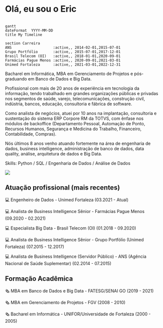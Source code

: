 # Olá, eu sou o Eric

```mermaid

gantt
dateFormat  YYYY-MM-DD
title My Timeline

section Carreira
ANS                   :active,, 2014-02-01,2015-07-01
Grupo Portfólio       :active,, 2015-07-01,2017-12-01
Brasil Telecom (OI)   :active,, 2018-01-01,2020-09-01
Farmácias Pague Menos :active,, 2020-09-01,2021-03-01
Unimed Fortaleza      :active,, 2021-03-01,2022-12-31

```

Bacharel em Informática, MBA em Gerenciamento de Projetos e pós-graduando em Banco de Dados e Big Data. 

Profissional com mais de 20 anos de experiência em tecnologia da informação, tendo trabalhado em grandes organizações públicas e privadas nos segmentos de saúde, varejo, telecomunicações, construção civil, indústria, bancos, educação, consultoria e fábrica de software.

Como analista de negócios, atuei por 10 anos na implantação, consultoria e sustentação do sistema ERP Corpore RM da TOTVS, com ênfase nos módulos de backoffice (Departamento Pessoal, Automação de Ponto, Recursos Humanos, Segurança e Medicina do Trabalho, Financeiro, Contabilidade, Compras).

Nós últimos 8 anos venho atuando fortemente na área de engenharia de dados, business intelligence, administração de banco de dados, data quality, análise, arquitetura de dados e Big Data.

Skills: Python / SQL / Engenharia de Dados / Análise de Dados
  
<div> 
  <a href="https://www.linkedin.com/in/ericalbertosilva/" target="_blank"><img src="https://img.shields.io/badge/-LinkedIn-%230077B5?style=for-the-badge&logo=linkedin&logoColor=white" target="_blank"></a> 
</div>


## Atuação profissional (mais recentes)

:computer: Engenheiro de Dados - Unimed Fortaleza (03.2021 - Atual)

:computer: Analista de Business Intelligence Sênior - Farmácias Pague Menos (09.2020 - 02.2021)

:computer: Especialista Big Data - Brasil Telecom (OI) (01.2018 - 09.2020)

:computer: Analista de Business Intelligence Sênior - Grupo Portfólio (Unimed Fortaleza) (07.2015 - 12.2017)

:computer: Analista de Business Intelligence (Servidor Público) - ANS (Agência Nacional de Saúde Suplementar) (02.2014 - 07.2015)


## Formação Acadêmica

:newspaper_roll: MBA em Banco de Dados e Big Data - FATESG/SENAI GO (2019 - 2021)

:newspaper_roll: MBA em Gerenciamento de Projetos - FGV (2008 - 2010)

:newspaper_roll: Bacharel em Informática - UNIFOR/Universidade de Fortaleza (2000 - 2005)

